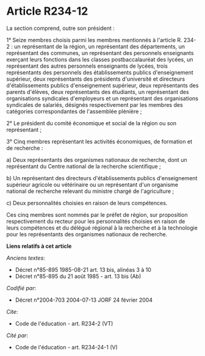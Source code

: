 # Article R234-12

La section comprend, outre son président : 

1° Seize membres choisis parmi les membres mentionnés à l'article R. 234-2 : un représentant de la région, un représentant
des départements, un représentant des communes, un représentant des personnels enseignants exerçant leurs fonctions dans les
classes postbaccalauréat des lycées, un représentant des autres personnels enseignants de lycées, trois représentants des
personnels des établissements publics d'enseignement supérieur, deux représentants des présidents d'université et directeurs
d'établissements publics d'enseignement supérieur, deux représentants des parents d'élèves, deux représentants des étudiants,
un représentant des organisations syndicales d'employeurs et un représentant des organisations syndicales de salariés,
désignés respectivement par les membres des catégories correspondantes de l'assemblée plénière ; 

2° Le président du comité économique et social de la région ou son représentant ; 

3° Cinq membres représentant les activités économiques, de formation et de recherche : 

a) Deux représentants des organismes nationaux de recherche, dont un représentant du Centre national de la recherche
scientifique ; 

b) Un représentant des directeurs d'établissements publics d'enseignement supérieur agricole ou vétérinaire ou un
représentant d'un organisme national de recherche relevant du ministre chargé de l'agriculture ; 

c) Deux personnalités choisies en raison de leurs compétences. 

Ces cinq membres sont nommés par le préfet de région, sur proposition respectivement du recteur pour les personnalités
choisies en raison de leurs compétences et du délégué régional à la recherche et à la technologie pour les représentants des
organismes nationaux de recherche.

**Liens relatifs à cet article**

_Anciens textes_:

  - Décret n°85-895 1985-08-21 art. 13 bis, alinéas 3 à 10
  - Décret n°85-895 du 21 août 1985 - art. 13 bis (Ab)

_Codifié par_:

  - Décret n°2004-703 2004-07-13 JORF 24 février 2004

_Cite_:

  - Code de l'éducation - art. R234-2 (VT)

_Cité par_:

  - Code de l'éducation - art. R234-24-1 (V)
